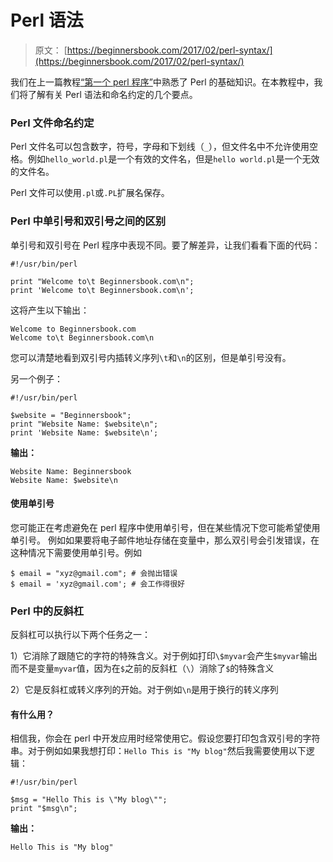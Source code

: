 # Perl 语法

> 原文： [https://beginnersbook.com/2017/02/perl-syntax/](https://beginnersbook.com/2017/02/perl-syntax/)

我们在上一篇教程[“第一个 perl 程序”](https://beginnersbook.com/2017/02/first-perl-program/)中熟悉了 Perl 的基础知识。在本教程中，我们将了解有关 Perl 语法和命名约定的几个要点。

### Perl 文件命名约定

Perl 文件名可以包含数字，符号，字母和下划线（`_`），但文件名中不允许使用空格。例如`hello_world.pl`是一个有效的文件名，但是`hello world.pl`是一个无效的文件名。

Perl 文件可以使用`.pl`或`.PL`扩展名保存。

### Perl 中单引号和双引号之间的区别

单引号和双引号在 Perl 程序中表现不同。要了解差异，让我们看看下面的代码：

```
#!/usr/bin/perl

print "Welcome to\t Beginnersbook.com\n";
print 'Welcome to\t Beginnersbook.com\n';
```

这将产生以下输出：

```
Welcome to Beginnersbook.com
Welcome to\t Beginnersbook.com\n
```

您可以清楚地看到双引号内插转义序列`\t`和`\n`的区别，但是单引号没有。

另一个例子：

```
#!/usr/bin/perl

$website = "Beginnersbook";
print "Website Name: $website\n";
print 'Website Name: $website\n';
```

**输出：**

```
Website Name: Beginnersbook
Website Name: $website\n
```

#### 使用单引号

您可能正在考虑避免在 perl 程序中使用单引号，但在某些情况下您可能希望使用单引号。
例如如果要将电子邮件地址存储在变量中，那么双引号会引发错误，在这种情况下需要使用单引号。例如

```
$ email = "xyz@gmail.com"; # 会抛出错误
$ email = 'xyz@gmail.com'; # 会工作得很好
```

### Perl 中的反斜杠

反斜杠可以执行以下两个任务之一：

1）它消除了跟随它的字符的特殊含义。对于例如打印`\$myvar`会产生`$myvar`输出而不是变量`myvar`值，因为在`$`之前的反斜杠（`\`）消除了`$`的特殊含义

2）它是反斜杠或转义序列的开始。对于例如`\n`是用于换行的转义序列

#### 有什么用？

相信我，你会在 perl 中开发应用时经常使用它。假设您要打印包含双引号的字符串。对于例如如果我想打印：`Hello This is "My blog"`然后我需要使用以下逻辑：

```
#!/usr/bin/perl

$msg = "Hello This is \"My blog\"";
print "$msg\n";
```

**输出：**

```
Hello This is "My blog"
```